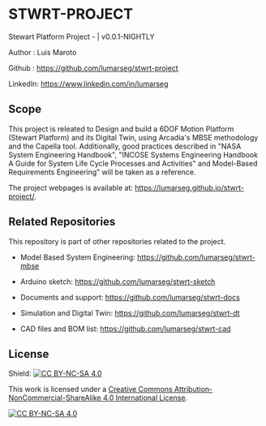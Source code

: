 # STWRT-PROJECT

Stewart Platform Project - | v0.0.1-NIGHTLY

Author : Luis Maroto

Github : <https://github.com/lumarseg/stwrt-project>

LinkedIn: <https://www.linkedin.com/in/lumarseg>

## Scope

This project is releated to Design and build a 6DOF Motion Platform (Stewart Platform) and its Digital Twin, using Arcadia's MBSE methodology and the Capella tool. Additionally, good practices described in "NASA System Engineering Handbook", "INCOSE Systems Engineering Handbook A Guide for System Life Cycle Processes and Activities" and Model-Based Requirements Engineering" will be taken as a reference.

The project webpages is available at: <https://lumarseg.github.io/stwrt-project/>.

## Related Repositories

This repository is part of other repositories related to the project.

* Model Based System Engineering: <https://github.com/lumarseg/stwrt-mbse>

* Arduino sketch: <https://github.com/lumarseg/stwrt-sketch>

* Documents and support: <https://github.com/lumarseg/stwrt-docs>

* Simulation and Digital Twin: <https://github.com/lumarseg/stwrt-dt>

* CAD files and BOM list: <https://github.com/lumarseg/stwrt-cad>

## License

Shield: [![CC BY-NC-SA 4.0][cc-by-nc-sa-shield]][cc-by-nc-sa]

This work is licensed under a
[Creative Commons Attribution-NonCommercial-ShareAlike 4.0 International License][cc-by-nc-sa].

[![CC BY-NC-SA 4.0][cc-by-nc-sa-image]][cc-by-nc-sa]

[cc-by-nc-sa]: http://creativecommons.org/licenses/by-nc-sa/4.0/
[cc-by-nc-sa-image]: https://licensebuttons.net/l/by-nc-sa/4.0/88x31.png
[cc-by-nc-sa-shield]: https://img.shields.io/badge/License-CC%20BY--NC--SA%204.0-lightgrey.svg
